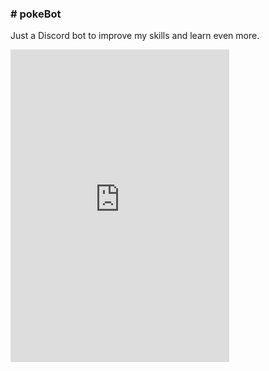 <!DOCTYPE html>
<html lang="en">
<head>
  <meta charset="UTF-8">
  <meta name="viewport" content="width=device-width, initial-scale=1.0">
  <meta http-equiv="X-UA-Compatible" content="ie=edge">
  <title>Read Me!</title>
</head>
<body>
  <div>
    <h3># pokeBot</h3>
    <p>Just a Discord bot to improve my skills and learn even more.</p>
  </div>
  <div>
    <iframe src="https://discordapp.com/widget?id=555415148383436800&theme=dark" width="350" height="500" allowtransparency="true" frameborder="0"></iframe>
    </div>
  </body>
</html>
